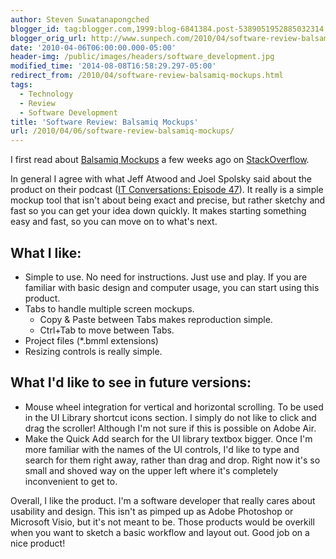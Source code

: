 ```yaml
---
author: Steven Suwatanapongched
blogger_id: tag:blogger.com,1999:blog-6841384.post-5389051952885032314
blogger_orig_url: http://www.sunpech.com/2010/04/software-review-balsamiq-mockups.html
date: '2010-04-06T06:00:00.000-05:00'
header-img: /public/images/headers/software_development.jpg
modified_time: '2014-08-08T16:58:29.297-05:00'
redirect_from: /2010/04/software-review-balsamiq-mockups.html
tags:
  - Technology
  - Review
  - Software Development
title: 'Software Review: Balsamiq Mockups'
url: /2010/04/06/software-review-balsamiq-mockups/
---
```



I first read about <a href="http://www.balsamiq.com/products/mockups">Balsamiq Mockups</a> a few weeks ago on <a href="http://www.stackoverflow.com/">StackOverflow</a>.

In general I agree with what Jeff Atwood and Joel Spolsky said about the product on their podcast (<a href="http://itc.conversationsnetwork.org/shows/detail4048.html">IT Conversations: Episode 47</a>).  It really is a simple mockup tool that isn't about being exact and precise, but rather sketchy and fast so you can get your idea down quickly.  It makes starting something easy and fast, so you can move on to what's next.

## What I like:

<ul>
  <li>Simple to use.  No need for instructions.  Just use and play.  If you are familiar with basic design and computer usage, you can start using this product.</li>
  <li>Tabs to handle multiple screen mockups.
    <ul>
    <li>Copy &amp; Paste between Tabs makes reproduction simple.</li>
    <li>Ctrl+Tab to move between Tabs.</li>
  </ul>
  </li>
  <li>Project files (*.bmml extensions)</li>
  <li>Resizing controls is really simple.</li>
</ul>

## What I'd like to see in future versions:

<ul>
  <li>Mouse wheel integration for vertical and horizontal scrolling.  To be used in the UI Library shortcut icons section.  I simply do not like to click and drag the scroller!  Although I'm not sure if this is possible on Adobe Air.</li>
  <li>Make the Quick Add search for the UI library textbox bigger.  Once I'm more familiar with the names of the UI controls, I'd like to type and search for them right away, rather than drag and drop.  Right now it's so small and shoved way on the upper left where it's completely inconvenient to get to.</li>
</ul>

Overall, I like the product.  I'm a software developer that really cares about usability and design.  This isn't as pimped up as Adobe Photoshop or Microsoft Visio, but it's not meant to be.  Those products would be overkill when you want to sketch a basic workflow and layout out.
Good job on a nice product!